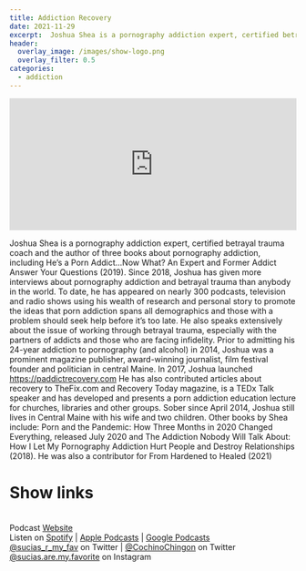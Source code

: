 ```yaml
---
title: Addiction Recovery
date: 2021-11-29
excerpt:  Joshua Shea is a pornography addiction expert, certified betrayal trauma coach and the author of three books about pornography addiction, including He’s a Porn Addict…Now What? An Expert and Former Addict Answer Your Questions (2019).
header:
  overlay_image: /images/show-logo.png
  overlay_filter: 0.5
categories: 
  - addiction
---
```

<iframe src='https://open.spotify.com/embed/episode/1CVrMbFtBK2qyYPkQyMqau' width='100%' height='232' frameborder='0' allowtransparency='true' allow='encrypted-media'></iframe>

Joshua Shea is a pornography addiction expert, certified betrayal trauma coach and the author of three books about pornography addiction, including He’s a Porn Addict…Now What? An Expert and Former Addict Answer Your Questions (2019).
Since 2018, Joshua has given more interviews about pornography addiction and betrayal trauma than anybody in the world. To date, he has appeared on nearly 300 podcasts, television and radio shows using his wealth of research and personal story to promote the ideas that porn addiction spans all demographics and those with a problem should seek help before it’s too late. He also speaks extensively about the issue of working through betrayal trauma, especially with the partners of addicts and those who are facing infidelity.
Prior to admitting his 24-year addiction to pornography (and alcohol) in 2014, Joshua was a prominent magazine publisher, award-winning journalist, film festival founder and politician in central Maine.
In 2017, Joshua launched https://paddictrecovery.com He has also contributed articles about recovery to TheFix.com and Recovery Today magazine, is a TEDx Talk speaker and has developed and presents a porn addiction education lecture for churches, libraries and other groups. Sober since April 2014, Joshua still lives in Central Maine with his wife and two children.
Other books by Shea include: Porn and the Pandemic: How Three Months in 2020 Changed Everything, released July 2020 and The Addiction Nobody Will Talk About: How I Let My Pornography Addiction Hurt People and Destroy Relationships (2018). He was also a contributor for From Hardened to Healed (2021)

# Show links

<br> Podcast [Website](https://sucias.xyz)  <a href='https://sucias.xyz'><i class='fas fa-link'></i></a>
<br> Listen on [Spotify](https://open.spotify.com/show/3XjoipCU3QzeIaQAAQpBdW)  <a href='https://open.spotify.com/show/3XjoipCU3QzeIaQAAQpBdW'><i class='fab fa-spotify'></i></a> | [Apple Podcasts](https://podcasts.apple.com/us/podcast/sucias-are-my-favorite/id1548173787)<i class='fas fa-podcast'></i> | [Google Podcasts](https://podcasts.google.com/feed/aHR0cHM6Ly9hbmNob3IuZm0vcy80MjI0YzYzYy9wb2RjYXN0L3Jzcw)  <a href='https://podcasts.google.com/feed/aHR0cHM6Ly9hbmNob3IuZm0vcy80MjI0YzYzYy9wb2RjYXN0L3Jzcw'><i class='fab fa-google-play'></i></a>
<br> [@sucias_r_my_fav](https://twitter.com/sucias_r_my_fav) on Twitter  <a href='https://twitter.com/sucias_r_my_fav'><i class='fab fa-twitter'></i></a> |  [@CochinoChingon](https://twitter.com/cochinochingon) on Twitter <a href='https://twitter.com/cochinochingon'><i class='fab fa-twitter'></i></a>
<br> [@sucias.are.my.favorite](https://instagram.com/sucias.are.my.favorite) on Instagram  <a href='https://www.instagram.com/sucias.are.my.favorite'><i class='fa-brands fa-instagram-square'></i></a>
